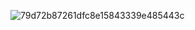 ![79d72b87261dfc8e15843339e485443c](https://github.com/user-attachments/assets/aa98fdf6-3501-41ff-8e02-777556e83a13)



<!--
**Senisafreako/Senisafreako** is a ✨ _special_ ✨ repository because its `README.md` (this file) appears on your GitHub profile.

Here are some ideas to get you started:

- 🔭 I’m currently working on ...
- 🌱 I’m currently learning ...
- 👯 I’m looking to collaborate on ...
- 🤔 I’m looking for help with ...
- 💬 Ask me about ...
- 📫 How to reach me: ...
- 😄 Pronouns: ...
- ⚡ Fun fact: ...
-->

